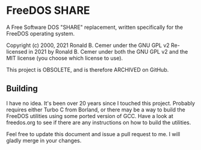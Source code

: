 # FreeDOS SHARE

A Free Software DOS "SHARE" replacement, written specifically for the FreeDOS operating system.

Copyright (c) 2000, 2021 Ronald B. Cemer under the GNU GPL v2
Re-licensed in 2021 by Ronald B. Cemer under both the GNU GPL v2 and the MIT license (you choose which license to use).

This project is OBSOLETE, and is therefore ARCHIVED on GitHub.

## Building

I have no idea.  It's been over 20 years since I touched this project.  Probably requires either Turbo C from Borland, or there may be a way to build the FreeDOS utilities using some ported version of GCC.  Have a look at freedos.org to see if there are any instructions on how to build the utilities.

Feel free to update this document and issue a pull request to me.  I will gladly merge in your changes.
